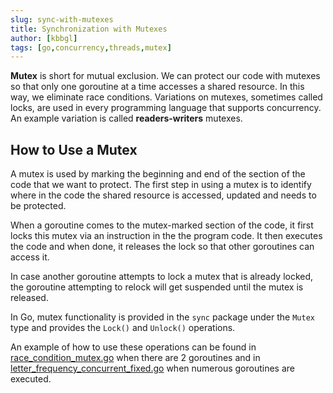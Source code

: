 ```yaml
---
slug: sync-with-mutexes
title: Synchronization with Mutexes
author: [kbbgl]
tags: [go,concurrency,threads,mutex]
---
```


**Mutex** is short for mutual exclusion.
We can protect our code with mutexes so that only one goroutine at a time accesses a shared resource. In this way, we eliminate race conditions.
Variations on mutexes, sometimes called locks, are used in every programming language that supports concurrency. An example variation is called **readers-writers** mutexes.

## How to Use a Mutex

A mutex is used by marking the beginning and end of the section of the code that we want to protect.
The first step in using a mutex is to identify where in the code the shared resource is accessed, updated and needs to be protected.

When a goroutine comes to the mutex-marked section of the code, it first locks this mutex via an instruction in the the program code. It then executes the code and when done, it releases the lock so that other goroutines can access it.

In case another goroutine attempts to lock a mutex that is already locked, the goroutine attempting to relock will get suspended until the mutex is released.

In Go, mutex functionality is provided in the `sync` package under the `Mutex` type and provides the `Lock()` and `Unlock()` operations.

An example of how to use these operations can be found in [race_condition_mutex.go](./code/race_condition_mutex.go) when there are 2 goroutines and in [letter_frequency_concurrent_fixed.go](./code/letter_frequency_concurrent_fixed.go) when numerous goroutines are executed.
